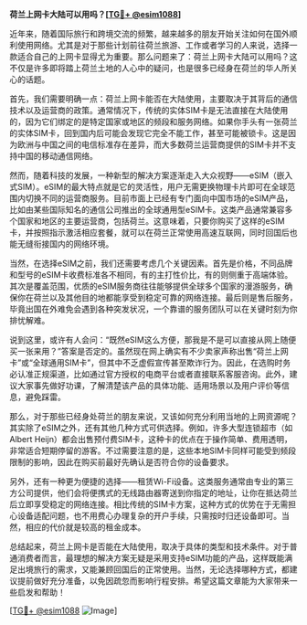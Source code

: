 **荷兰上网卡大陆可以用吗？[[TG💪+ @esim1088](https://t.me/s/esim1088)]**

近年来，随着国际旅行和跨境交流的频繁，越来越多的朋友开始关注如何在国外顺利使用网络。尤其是对于那些计划前往荷兰旅游、工作或者学习的人来说，选择一款适合自己的上网卡显得尤为重要。那么问题来了：荷兰上网卡大陆可以用吗？这不仅是许多即将踏上荷兰土地的人心中的疑问，也是很多已经身在荷兰的华人所关心的话题。

首先，我们需要明确一点：荷兰上网卡能否在大陆使用，主要取决于其背后的通信技术以及运营商的政策。通常情况下，传统的实体SIM卡是无法直接在大陆使用的，因为它们绑定的是特定国家或地区的频段和服务网络。如果你手头有一张荷兰的实体SIM卡，回到国内后可能会发现它完全不能工作，甚至可能被锁卡。这是因为欧洲与中国之间的电信标准存在差异，而大多数荷兰运营商提供的SIM卡并不支持中国的移动通信网络。

然而，随着科技的发展，一种新型的解决方案逐渐走入大众视野——eSIM（嵌入式SIM）。eSIM的最大特点就是它的灵活性，用户无需更换物理卡片即可在全球范围内切换不同的运营商服务。目前市面上已经有专门面向中国市场的eSIM产品，比如由某些国际知名的通信公司推出的全球通用型eSIM卡。这类产品通常兼容多个国家和地区的主要运营商，包括荷兰。这意味着，只要你购买了这样的eSIM卡，并按照指示激活相应套餐，就可以在荷兰正常使用高速互联网，同时回国后也能无缝衔接国内的网络环境。

当然，在选择eSIM之前，我们还需要考虑几个关键因素。首先是价格，不同品牌和型号的eSIM卡收费标准各不相同，有的主打性价比，有的则侧重于高端体验。其次是覆盖范围，优质的eSIM服务商往往能够提供全球多个国家的漫游服务，确保你在荷兰以及其他目的地都能享受到稳定可靠的网络连接。最后则是售后服务，毕竟出国在外难免会遇到各种突发状况，一个靠谱的服务团队可以在关键时刻为你排忧解难。

说到这里，或许有人会问：“既然eSIM这么方便，那我是不是可以直接从网上随便买一张来用？”答案是否定的。虽然现在网上确实有不少卖家声称出售“荷兰上网卡”或“全球通用SIM卡”，但其中不乏虚假宣传甚至欺诈行为。因此，在选购时务必认准正规渠道，比如通过官方授权的电商平台或者直接联系客服咨询。此外，建议大家事先做好功课，了解清楚该产品的具体功能、适用场景以及用户评价等信息，避免踩雷。

那么，对于那些已经身处荷兰的朋友来说，又该如何充分利用当地的上网资源呢？其实除了eSIM之外，还有其他几种方式可供选择。例如，许多大型连锁超市（如Albert Heijn）都会出售预付费SIM卡，这种卡的优点在于操作简单、费用透明，非常适合短期停留的游客。不过需要注意的是，这些本地SIM卡同样可能受到频段限制的影响，因此在购买前最好先确认是否符合你的设备要求。

另外，还有一种更为便捷的选择——租赁Wi-Fi设备。这类服务通常由专业的第三方公司提供，他们会将便携式的无线路由器寄送到你指定的地址，让你在抵达荷兰后立即享受稳定的网络连接。相比传统的SIM卡方案，这种方式的优势在于无需担心设备适配问题，也不用费心办理复杂的开户手续，只需按时归还设备即可。当然，相应的代价就是较高的租金成本。

总结起来，荷兰上网卡是否能在大陆使用，取决于具体的类型和技术条件。对于普通消费者而言，最理想的解决方案无疑是采用支持eSIM功能的产品，这样既能满足出境旅行的需求，又能兼顾回国后的正常使用。当然，无论选择哪种方式，都建议提前做好充分准备，以免因疏忽而影响行程安排。希望这篇文章能为大家带来一些启发和帮助！

[[TG💪+ @esim1088](https://t.me/s/esim1088) ![Image](https://i.postimg.cc/4NQfJmqS/Snipaste-2025-05-13-00-14-12.png)]